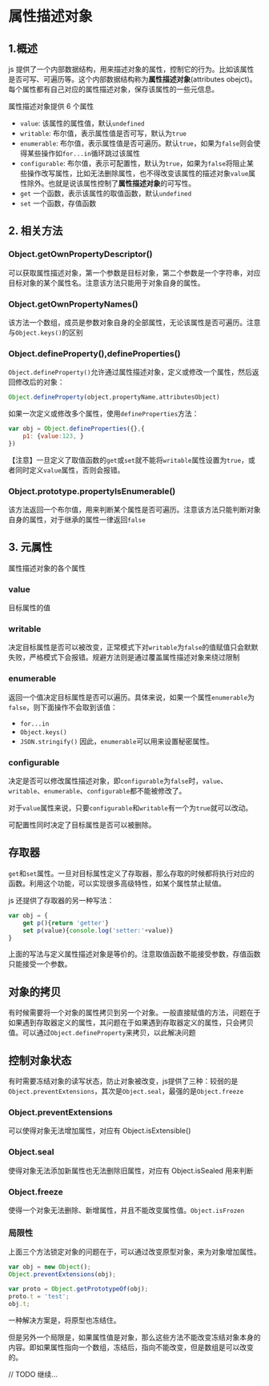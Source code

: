 # 属性描述对象

## 1.概述

js 提供了一个内部数据结构，用来描述对象的属性，控制它的行为。比如该属性是否可写、可遍历等。这个内部数据结构称为**属性描述对象**(attributes obejct)。每个属性都有自己对应的属性描述对象，保存该属性的一些元信息。

属性描述对象提供 6 个属性
- `value`: 该属性的属性值，默认`undefined`
- `writable`: 布尔值，表示属性值是否可写，默认为`true`
- `enumerable`: 布尔值，表示属性值是否可遍历。默认`true`，如果为`false`则会使得某些操作如`for...in`循环跳过该属性
- `configurable`: 布尔值，表示可配置性，默认为`true`，如果为`false`将阻止某些操作改写属性，比如无法删除属性，也不得改变该属性的描述对象`value`属性除外。也就是说该属性控制了**属性描述对象**的可写性。
- `get` 一个函数，表示该属性的取值函数，默认`undefined`
- `set` 一个函数，存值函数

## 2. 相关方法

### Object.getOwnPropertyDescriptor()

可以获取属性描述对象，第一个参数是目标对象，第二个参数是一个字符串，对应目标对象的某个属性名。注意该方法只能用于对象自身的属性。

### Object.getOwnPropertyNames()

该方法一个数组，成员是参数对象自身的全部属性，无论该属性是否可遍历。注意与`Object.keys()`的区别

### Object.defineProperty(),defineProperties()

`Object.defineProperty()`允许通过属性描述对象，定义或修改一个属性，然后返回修改后的对象：
```js
Object.defineProperty(object,propertyName,attributesObject)
```

如果一次定义或修改多个属性，使用`defineProperties`方法：
```js
var obj = Object.defineProperties({},{
    p1: {value:123, }
})
```

【注意】一旦定义了取值函数的`get`或`set`就不能将`writable`属性设置为`true`，或者同时定义`value`属性，否则会报错。

### Object.prototype.propertyIsEnumerable()

该方法返回一个布尔值，用来判断某个属性是否可遍历。注意该方法只能判断对象自身的属性，对于继承的属性一律返回`false`

## 3. 元属性

属性描述对象的各个属性

### value
目标属性的值
### writable
决定目标属性是否可以被改变，正常模式下对`writable`为`false`的值赋值只会默默失败，严格模式下会报错。规避方法则是通过覆盖属性描述对象来绕过限制
### enumerable
返回一个值决定目标属性是否可以遍历。具体来说，如果一个属性`enumerable`为`false`，则下面操作不会取到该值：
- `for...in`
- `Object.keys()`
- `JSON.stringify()`
因此，`enumerable`可以用来设置秘密属性。
### configurable
决定是否可以修改属性描述对象，即`configurable`为`false`时，`value`、`writable`、`enumerable`、`configurable`都不能被修改了。

对于`value`属性来说，只要`configurable`和`writable`有一个为`true`就可以改动。

可配置性同时决定了目标属性是否可以被删除。

## 存取器

`get`和`set`属性。一旦对目标属性定义了存取器，那么存取的时候都将执行对应的函数。利用这个功能，可以实现很多高级特性，如某个属性禁止赋值。

js 还提供了存取器的另一种写法：
```js
var obj = {
	get p(){return 'getter'}
	set p(value){console.log('setter:'+value)}
}
```
上面的写法与定义属性描述对象是等价的。注意取值函数不能接受参数，存值函数只能接受一个参数。

## 对象的拷贝

有时候需要将一个对象的属性拷贝到另一个对象。一般直接赋值的方法，问题在于如果遇到存取器定义的属性，其问题在于如果遇到存取器定义的属性，只会拷贝值。可以通过`Object.defineProperty`来拷贝，以此解决问题

## 控制对象状态

有时需要冻结对象的读写状态，防止对象被改变，js提供了三种：较弱的是`Object.preventExtensions`，其次是`Object.seal`，最强的是`Object.freeze`

### Object.preventExtensions
可以使得对象无法增加属性，对应有 Object.isExtensible()
### Object.seal
使得对象无法添加新属性也无法删除旧属性，对应有 Object.isSealed 用来判断
### Object.freeze
使得一个对象无法删除、新增属性，并且不能改变属性值。`Object.isFrozen`


### 局限性

上面三个方法锁定对象的问题在于，可以通过改变原型对象，来为对象增加属性。
```js
var obj = new Object();
Object.preventExtensions(obj);

var proto = Object.getPrototypeOf(obj);
proto.t = 'test';
obj.t;
```

一种解决方案是，将原型也冻结住。

但是另外一个局限是，如果属性值是对象，那么这些方法不能改变冻结对象本身的内容。即如果属性指向一个数组，冻结后，指向不能改变，但是数组是可以改变的。

// TODO 继续...